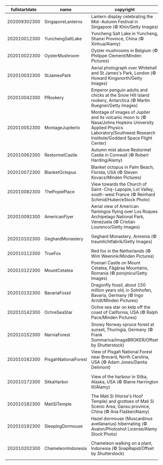 |fullstartdate|name|copyright|title|image|
|--|--|--|--|--|
202009302300|SingaporeLanterns|Lantern display celebrating the Mid-Autumn Festival in Singapore (© Khin/Getty Images)|A lunar lantern celebration|![](/en-GB/2020/10/202009302300SingaporeLanterns.jpg)|
202010012300|YunchengSaltLake|Yuncheng Salt Lake in Yuncheng, Shanxi Province, China (© Xinhua/Alamy)|Water colours|![](/en-GB/2020/10/202010012300YunchengSaltLake.jpg)|
202010022300|OysterMushroom|Oyster mushrooms in Belgium (© Philippe Clement/Minden Pictures)|Celebrating fabulous fungus|![](/en-GB/2020/10/202010022300OysterMushroom.jpg)|
202010032300|StJamesPark|Aerial photograph over Whitehall and St James's Park, London (© Howard Kingsnorth/Getty Images)|A marathon with a difference|![](/en-GB/2020/10/202010032300StJamesPark.jpg)|
202010042300|PRookery|Emperor penguin adults and chicks at the Snow Hill Island rookery, Antarctica (© Martin Ruegner/Getty Images)|Hey, you at the front!|![](/en-GB/2020/10/202010042300PRookery.jpg)|
202010052300|MontageJupiterIo|Montage of images of Jupiter and its volcanic moon Io (© Nasa/Johns Hopkins University Applied Physics Laboratory/Southwest Research Institute/Goddard Space Flight Center)|Infrared Jupiter, erupting Io|![](/en-GB/2020/10/202010052300MontageJupiterIo.jpg)|
202010062300|RestormelCastle|Autumn mist above Restormel Castle in Cornwall (© Robert Harding/Alamy)|A circle of stone|![](/en-GB/2020/10/202010062300RestormelCastle.jpg)|
202010072300|BlanketOctopus|Blanket octopus in Palm Beach, Florida, USA (© Steven Kovacs/Minden Pictures)|An underwater rainbow|![](/en-GB/2020/10/202010072300BlanketOctopus.jpg)|
202010082300|ThePopiePlace|View towards the Church of Saint-Cirq-Lapopie, Lot Valley, south-west France (© Reinhard Schmid/Huber/eStock Photo)|A cliff-hanging village|![](/en-GB/2020/10/202010082300ThePopiePlace.jpg)|
202010092300|AmericanFlyer|Aerial view of American flamingos flying over Los Roques Archipelago National Park, Venezuela (© Cristian Lourenco/Getty Images)|Birds of a feather|![](/en-GB/2020/10/202010092300AmericanFlyer.jpg)|
202010102300|GeghardMonastery|Geghard Monastery, Armenia (© traumlichtfabrik/Getty Images)|Monastery on the mountain|![](/en-GB/2020/10/202010102300GeghardMonastery.jpg)|
202010112300|TrueFox|Red fox in the Netherlands (© Wim Weenink/Minden Pictures)|Fox in the marsh|![](/en-GB/2020/10/202010112300TrueFox.jpg)|
202010122300|MountCetatea|Poenari Castle on Mount Cetatea, Făgăraș Mountains, Romania (© porojnicu/Getty Images)|Dracula’s castle?|![](/en-GB/2020/10/202010122300MountCetatea.jpg)|
202010132300|BavariaFossil|Dragonfly fossil, about 150 million years old, in Solnhofen, Bavaria, Germany (© Ingo Arndt/Minden Pictures)|Making an impression|![](/en-GB/2020/10/202010132300BavariaFossil.jpg)|
202010142300|OchreSeaStar|Ochre sea star on kelp off the coast of California, USA (© Ralph Pace/Minden Pictures)|Hitching a ride|![](/en-GB/2020/10/202010142300OchreSeaStar.jpg)|
202010152300|NarniaForest|Snowy Norway spruce forest at sunset, Thuringia, Germany (© Frank Sommariva/ImageBROKER/Offset by Shutterstock)|Narnia turns 70|![](/en-GB/2020/10/202010152300NarniaForest.jpg)|
202010162300|PisgahNationalForest|View of Pisgah National Forest near Brevard, North Carolina, USA (© Adam Jones/Danita Delimont)|A sea of clouds rolls in|![](/en-GB/2020/10/202010162300PisgahNationalForest.jpg)|
202010172300|SitkaHarbor|View of the harbour in Sitka, Alaska, USA (© Blaine Harrington III/Alamy)|When Russia owned Alaska…|![](/en-GB/2020/10/202010172300SitkaHarbor.jpg)|
202010182300|MatiSiTemple|The Mati Si (Horse's Hoof Temple) and grottoes of Mati Si Scenic Area, Gansu province, China (© Ana Flašker/Alamy)|Don’t look down|![](/en-GB/2020/10/202010182300MatiSiTemple.jpg)|
202010192300|SleepingDormouse|Hazel dormouse (Muscardinus avellanarius) hibernating (© Avalon/Photoshot License/Alamy Stock Photo)|Bedding down for winter|![](/en-GB/2020/10/202010192300SleepingDormouse.jpg)|
202010202300|ChameleonIndonesia|Chameleon walking on a plant, Indonesia (© SnapRapid/Offset by Shutterstock)|Does this chameleon look worried?|![](/en-GB/2020/10/202010202300ChameleonIndonesia.jpg)|

